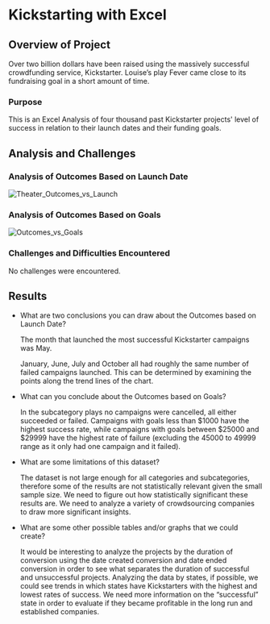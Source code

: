 # Kickstarting with Excel
## Overview of Project
Over two billion dollars have been raised using the massively successful crowdfunding service, Kickstarter. 
Louise’s play Fever came close to its fundraising goal in a short amount of time. 

### Purpose
This is an Excel Analysis of four thousand past Kickstarter projects' level of success in relation to their launch dates and their funding goals.

## Analysis and Challenges

### Analysis of Outcomes Based on Launch Date
![Theater_Outcomes_vs_Launch](https://user-images.githubusercontent.com/111898553/187819929-20320ed1-1fc8-4eb9-a873-ed6272b023a5.png)

### Analysis of Outcomes Based on Goals
![Outcomes_vs_Goals](https://user-images.githubusercontent.com/111898553/187819958-22755be6-e6d9-4880-a278-fb085693f6a6.png)

### Challenges and Difficulties Encountered
No challenges were encountered. 

## Results

- What are two conclusions you can draw about the Outcomes based on Launch Date?

  The month that launched the most successful Kickstarter campaigns was May. 

  January, June, July and October all had roughly the same number of failed campaigns launched. This can be determined by examining the points along the trend lines of the chart. 

- What can you conclude about the Outcomes based on Goals?

  In the subcategory plays no campaigns were cancelled, all either succeeded or failed. Campaigns with goals less than $1000 have the highest success rate, while campaigns with goals between $25000 and $29999 have the highest rate of failure (excluding the 45000 to 49999 range as it only had one campaign and it failed).

- What are some limitations of this dataset?

  The dataset is not large enough for all categories and subcategories, therefore some of the results are not statistically relevant given the small sample size. We need to figure out how statistically significant these results are.
   We need to analyze a variety of crowdsourcing companies to draw more significant insights.

- What are some other possible tables and/or graphs that we could create?

   It would be interesting to analyze the projects by the duration of conversion using the date created conversion and date ended conversion in order to see what separates the duration of successful and unsuccessful projects.
  Analyzing the data by states, if possible, we could see trends in which states have Kickstarters with the highest and lowest rates of success.
  We need more information on the “successful” state in order to evaluate if they became profitable in the long run and established companies.
